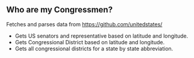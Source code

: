 Who are my Congressmen?
----------------------
Fetches and parses data from https://github.com/unitedstates/
- Gets US senators and representative based on latitude and longitude.
- Gets Congressional District based on latitude and longitude.
- Gets all congressional districts for a state by state abbreviation. 